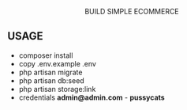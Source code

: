 <p align="center">BUILD SIMPLE ECOMMERCE</p>

## USAGE
 - composer install
 - copy .env.example .env
 - php artisan migrate
 - php artisan db:seed
 - php artisan storage:link
 - credentials __admin@admin.com__ - __pussycats__
